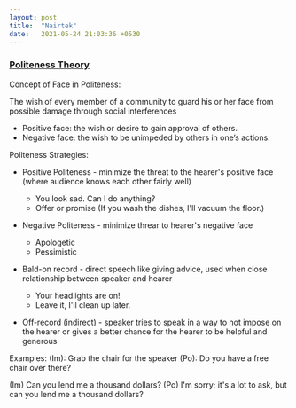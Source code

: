 ```yaml
---
layout: post
title:  "Nairtek"
date:   2021-05-24 21:03:36 +0530
---
```

### [Politeness Theory](https://en.wikipedia.org/wiki/Politeness_theory#Politeness_strategies)
Concept of Face in Politeness:

The wish of every member of a community to guard his or her face from possible damage through social interferences 

- Positive face: the wish or desire to gain approval of others.
- Negative face: the wish to be unimpeded by others in one’s actions.

Politeness Strategies:

- Positive Politeness -  minimize the threat to the hearer's positive face (where audience knows each other fairly well)
    - You look sad. Can I do anything?
    - Offer or promise (If you wash the dishes, I'll vacuum the floor.)
- Negative Politeness - minimize threar to hearer's negative face
    - Apologetic
    - Pessimistic
- Bald-on record - direct speech like giving advice, used when close relationship between speaker and hearer
    - Your headlights are on!
    - Leave it, I'll clean up later.

- Off-record (indirect) - speaker tries to speak in a way to not impose on the hearer or gives a better chance for the hearer to be helpful and generous

Examples: 
(Im): Grab the chair for the speaker
(Po): Do you have a free chair over there?

(Im) Can you lend me a thousand dollars?
(Po) I'm sorry; it's a lot to ask, but can you lend me a thousand dollars?